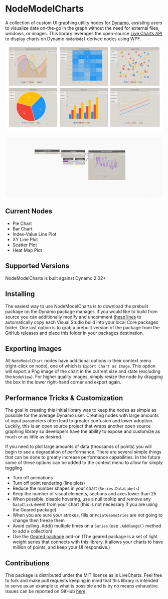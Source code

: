 # NodeModelCharts
A collection of custom UI graphing utility nodes for [Dynamo](https://github.com/DynamoDS/Dynamo),  assisting users to visualize data on-the-go in the graph without the need for external files, windows, or images.  This library leverages the open-source [Live Charts API](https://github.com/Live-Charts/Live-Charts) to display charts on Dynamo `NodeModel` derived nodes using WPF.

![IMG](examples/images/nodeLibrary.png)

![IMG](examples/images/NodeModelChartSample.gif)

## Current Nodes
- Pie Chart
- Bar Chart
- Index-Value Line Plot
- XY Line Plot
- Scatter Plot
- Heat Map Plot

## Supported Versions

NodeModelCharts is built against Dynamo 2.02+

## Installing
The easiest way to use NodeModelCharts is to download the prebuilt package on the Dynamo package manager.  If you would like to build from source you can additionally modify and uncomment [these lines](https://github.com/alfarok/NodeModelCharts/blob/master/NodeModelCharts/NodeModelCharts.csproj#L211) to automatically copy each Visual Studio build into your local Core packages folder.  One last option is to grab a prebuilt version of the package from the GitHub releases and place this folder in your packages destination.

## Exporting Images
All `NodeModelChart` nodes have additional options in their context menu (right-click on node), one of which is `Export Chart as Image`.  This option will export a Png image of the chart in the current size and state (excluding the `NodeView`).  For higher quality images, simply resize the node by dragging the box in the lower right-hand corner and export again.

## Performance Tricks & Customization

The goal in creating this initial library was to keep the nodes as simple as possible for the average Dynamo user.  Creating nodes with large amounts of input parameters often lead to greater confusion and lower adoption.  Luckily, this is an open source project that wraps another open source graphing library so developers have the ability to expose and customize as much or as little as desired.

If you need to plot large amounts of data (thousands of points) you will begin to see a degradation of performance.  There are several simple things that can be done to greatly increase performance capabilities.  In the future some of these options can be added to the context menu to allow for simply toggling.

- Turn off animations
- Turn off point rendering (line plots)
- Reduce the number shapes in your chart (`Series.DataLabels`)
- Keep the number of visual elements, sections and axes lower than 25
- When possible, disable hovering, use a null tooltip and remove any `DataClick` event from your chart (this is not necessary if you are using the Geared package)
- When you are sure your strokes, fills or `PointGeometries` are not going to change then freeze them
- Avoid calling .Add() multiple times on a `Series` (use `.AddRange()` method to add a collection)
- Use the [Geared package](https://lvcharts.net/licensing/pricing) add-on (The geared package is a set of light weight series that connects with this library, it allows your charts to have million of points, and keep your UI responsive.)

## Contributions

This package is distributed under the MIT license as is LiveCharts.  Feel free to fork and make pull requests keeping in mind that this library is intended to serve as an example to what is possible and is by no means exhaustive.  Issues can be reported on GitHub [here](https://github.com/alfarok/NodeModelCharts/issues).